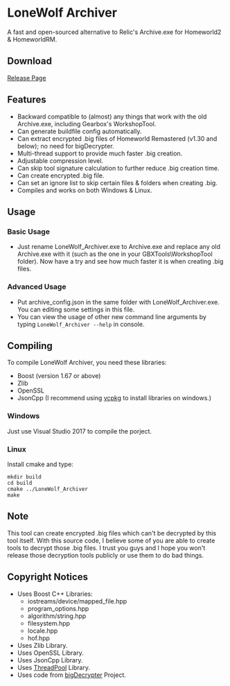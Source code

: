 # LoneWolf Archiver #
A fast and open-sourced alternative to Relic's Archive.exe for Homeworld2 & HomeworldRM.

## Download ##
[Release Page](https://github.com/lone-wolf-akela/LoneWolf_Archiver/releases/)

## Features ##
- Backward compatible to (almost) any things that work with the old Archive.exe, including Gearbox's WorkshopTool.
- Can generate buildfile config automatically.
- Can extract encrypted .big files of Homeworld Remastered (v1.30 and below); no need for bigDecrypter.
- Multi-thread support to provide much faster .big creation.
- Adjustable compression level.
- Can skip tool signature calculation to further reduce .big creation time.
- Can create encrypted .big file.
- Can set an ignore list to skip certain files & folders when creating .big.
- Compiles and works on both Windows & Linux.

## Usage ##
### Basic Usage ###
- Just rename LoneWolf_Archiver.exe to Archive.exe and replace any old Archive.exe with it (such as the one in your GBXTools\WorkshopTool folder). Now have a try and see how much faster it is when creating .big files.

### Advanced Usage ###
- Put archive_config.json in the same folder with LoneWolf_Archiver.exe. You can editing some settings in this file.
- You can view the usage of other new command line arguments by typing `LoneWolf_Archiver --help` in console.


## Compiling ##
To compile LoneWolf Archiver, you need these libraries:
- Boost (version 1.67 or above)
- Zlib
- OpenSSL
- JsonCpp
(I recommend using [vcpkg](https://github.com/Microsoft/vcpkg) to install libraries on windows.)

### Windows ###
Just use Visual Studio 2017 to compile the porject.

### Linux ###
Install cmake and type:

    mkdir build
    cd build
    cmake ../LoneWolf_Archiver
    make

## Note ##
This tool can create encrypted .big files which can't be decrypted by this tool itself. With this source code, I believe some of you are able to create tools to decrypt those .big files. I trust you guys and I hope you won't release those decryption tools publicly or use them to do bad things.

## Copyright Notices ##
- Uses Boost C++ Libraries:
	- iostreams/device/mapped_file.hpp
	- program_options.hpp
	- algorithm/string.hpp
	- filesystem.hpp
	- locale.hpp
	- hof.hpp
- Uses Zlib Library.
- Uses OpenSSL Library.
- Uses JsonCpp Library.
- Uses [ThreadPool](https://github.com/progschj/ThreadPool) Library.
- Uses code from [bigDecrypter](https://github.com/mon/bigDecrypter) Project.
